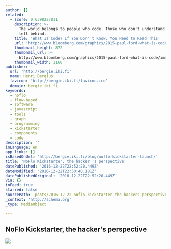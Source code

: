 ```yaml
---
author: []
related:
  - score: 0.6398227811
    description: >-
      The world belongs to people who code. Those who don't understand will be
      left behind.
    title: 'What Is Code? If You Don''t Know, You Need to Read This'
    url: 'http://www.bloomberg.com/graphics/2015-paul-ford-what-is-code/'
    thumbnail_height: 872
    thumbnail_url: >-
      http://www.bloomberg.com/graphics/2015-paul-ford-what-is-code/images/promo.jpg
    thumbnail_width: 1160
publisher:
  url: 'http://bergie.iki.fi'
  name: Henri Bergius
  favicon: 'http://bergie.iki.fi/favicon.ico'
  domain: bergie.iki.fi
keywords:
  - noflo
  - flow-based
  - software
  - javascript
  - tools
  - graph
  - programming
  - kickstarter
  - components
  - code
description: ''
inLanguage: en
app_links: []
isBasedOnUrl: 'http://bergie.iki.fi/blog/noflo-kickstarter-launch/'
title: 'NoFlo Kickstarter, the hacker''s perspective'
datePublished: '2016-12-22T22:52:20.449Z'
dateModified: '2016-12-22T22:50:48.181Z'
datePublishedOriginal: '2016-12-22T22:52:20.449Z'
via: {}
inFeed: true
starred: false
sourcePath: _posts/2016-12-22-noflo-kickstarter-the-hackers-perspective.md
_context: 'http://schema.org'
_type: MediaObject

---
```

<article style=""><h1>NoFlo Kickstarter, the hacker's perspective</h1><img src="https://s3.eu-central-1.amazonaws.com/bergie-iki-fi/noflo-ui-code-small.jpg" /></article>